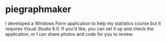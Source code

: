 # piegraphmaker
I developed a Windows Form application to help my statistics course but it requires Visual Studio 6.0. If you'd like, you can set it up and check the application, or I can share photos and code for you to review.
